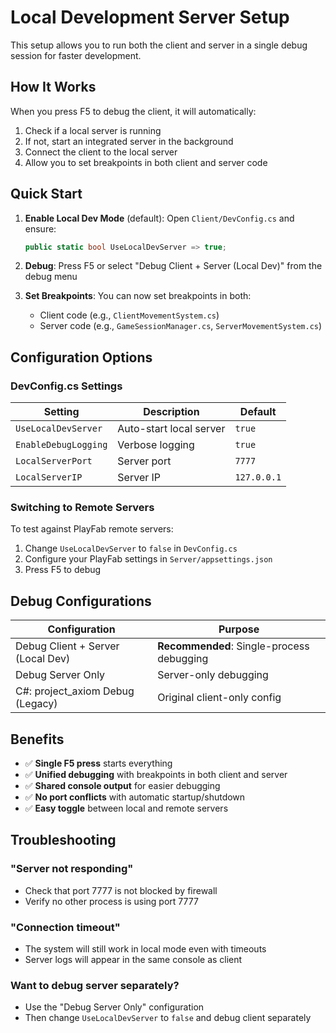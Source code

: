 # Local Development Server Setup

This setup allows you to run both the client and server in a single debug session for faster development.

## How It Works

When you press F5 to debug the client, it will automatically:
1. Check if a local server is running
2. If not, start an integrated server in the background
3. Connect the client to the local server
4. Allow you to set breakpoints in both client and server code

## Quick Start

1. **Enable Local Dev Mode** (default): Open `Client/DevConfig.cs` and ensure:
   ```csharp
   public static bool UseLocalDevServer => true;
   ```

2. **Debug**: Press F5 or select "Debug Client + Server (Local Dev)" from the debug menu

3. **Set Breakpoints**: You can now set breakpoints in both:
   - Client code (e.g., `ClientMovementSystem.cs`)
   - Server code (e.g., `GameSessionManager.cs`, `ServerMovementSystem.cs`)

## Configuration Options

### DevConfig.cs Settings

| Setting | Description | Default |
|---------|-------------|---------|
| `UseLocalDevServer` | Auto-start local server | `true` |
| `EnableDebugLogging` | Verbose logging | `true` |
| `LocalServerPort` | Server port | `7777` |
| `LocalServerIP` | Server IP | `127.0.0.1` |

### Switching to Remote Servers

To test against PlayFab remote servers:
1. Change `UseLocalDevServer` to `false` in `DevConfig.cs`
2. Configure your PlayFab settings in `Server/appsettings.json`
3. Press F5 to debug

## Debug Configurations

| Configuration | Purpose |
|---------------|---------|
| Debug Client + Server (Local Dev) | **Recommended**: Single-process debugging |
| Debug Server Only | Server-only debugging |
| C#: project_axiom Debug (Legacy) | Original client-only config |

## Benefits

- ✅ **Single F5 press** starts everything
- ✅ **Unified debugging** with breakpoints in both client and server
- ✅ **Shared console output** for easier debugging
- ✅ **No port conflicts** with automatic startup/shutdown
- ✅ **Easy toggle** between local and remote servers

## Troubleshooting

### "Server not responding"
- Check that port 7777 is not blocked by firewall
- Verify no other process is using port 7777

### "Connection timeout"
- The system will still work in local mode even with timeouts
- Server logs will appear in the same console as client

### Want to debug server separately?
- Use the "Debug Server Only" configuration
- Then change `UseLocalDevServer` to `false` and debug client separately
